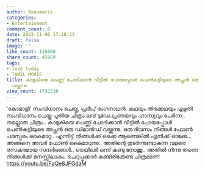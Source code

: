```yaml
---
author: Beaumaris
categories:
- Entertainment
comment_count: 0
date: 2022-11-06 17:28:23
draft: false
image: ''
like_count: 110988
share_count: 45959
tags:
- love today
- TAMIL MOVIE
title: കാമുകിയെ പെണ്ണ് ചോദിക്കാൻ വീട്ടിൽ പോയപ്പോൾ പെൺകുട്ടിയുടെ അച്ഛൻ ഒരു ഡിമാൻഡ്
  വയ്ക്കുന്നു
view_count: 1732538
---
```


'കോമാളി' സംവിധാനം ചെയ്ത, പ്രദീപ്‌ രംഗനാഥൻ, കഥയും തിരക്കഥയും എഴുതി സംവിധാനം ചെയ്ത പുതിയ ചിത്രം ലവ് ടുഡേ.പ്രണയവും ഹാസ്യവും ചേർന്ന.. നല്ലൊരു ചിത്രം.. കാമുകിയെ പെണ്ണ് ചോദിക്കാൻ വീട്ടിൽ പോയപ്പോൾ പെൺകുട്ടിയുടെ അച്ഛൻ ഒരു ഡിമാൻഡ് വയ്ക്കുന്നു. ഒരു ദിവസം നിങ്ങൾ ഫോൺ പരസ്പരം കൈമാറൂ.. എന്നിട്ട് നിങ്ങൾക്ക് ഒക്കെ ആണെങ്കിൽ എനിക്ക് ഓക്കേ... അങ്ങനെ അവർ ഫോൺ കൈമാറുന്നു.. അതിന്റെ തുടർന്നുണ്ടാകുന്ന വളരെ രസകരമായ സന്ദർഭങ്ങൾ.. ട്രെയിലർ ഒന്ന് കണ്ടു നോക്കൂ.. അതിൽ നിന്നു തന്നെ നിങ്ങൾക്ക് മനസ്സിലാകും. ചെറുപ്പക്കാർ കണ്ടിരിക്കേണ്ട ചിത്രമാണ് https://youtu.be/FaQe8JFGdaM